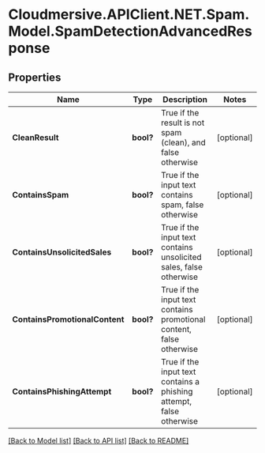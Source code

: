 # Cloudmersive.APIClient.NET.Spam.Model.SpamDetectionAdvancedResponse
## Properties

Name | Type | Description | Notes
------------ | ------------- | ------------- | -------------
**CleanResult** | **bool?** | True if the result is not spam (clean), and false otherwise | [optional] 
**ContainsSpam** | **bool?** | True if the input text contains spam, false otherwise | [optional] 
**ContainsUnsolicitedSales** | **bool?** | True if the input text contains unsolicited sales, false otherwise | [optional] 
**ContainsPromotionalContent** | **bool?** | True if the input text contains promotional content, false otherwise | [optional] 
**ContainsPhishingAttempt** | **bool?** | True if the input text contains a phishing attempt, false otherwise | [optional] 

[[Back to Model list]](../README.md#documentation-for-models) [[Back to API list]](../README.md#documentation-for-api-endpoints) [[Back to README]](../README.md)

